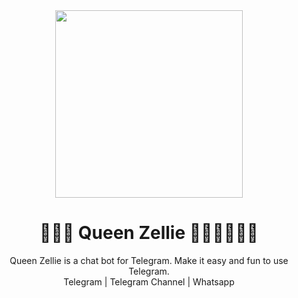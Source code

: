 <div align="center">
<img src="https://i.ibb.co/ZSgCV70/20210921-020916.jpg" width="300" height="300">
<h1>🧝‍♀️💚 Queen Zellie 💚🧝‍♀️🧝‍♂💚</h1>
</div>
<p align="center">Queen Zellie is a chat bot for Telegram. Make it easy and fun to use Telegram.
<br><a herf="https://t.me/sasmithaaaaa">Telegram</a> | <a herf="https://t.me/antechcrew">Telegram Channel</a> | <a herf="wa.me/+94719077818">Whatsapp</a>

